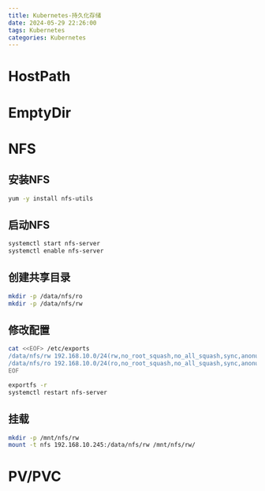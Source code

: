 ```yaml
---
title: Kubernetes-持久化存储
date: 2024-05-29 22:26:00
tags: Kubernetes
categories: Kubernetes
---
```


# HostPath

# EmptyDir

# NFS

## 安装NFS

```bash
yum -y install nfs-utils
```

## 启动NFS
```bash
systemctl start nfs-server
systemctl enable nfs-server
```

## 创建共享目录
```bash
mkdir -p /data/nfs/ro
mkdir -p /data/nfs/rw
```

## 修改配置
```bash
cat <<EOF> /etc/exports
/data/nfs/rw 192.168.10.0/24(rw,no_root_squash,no_all_squash,sync,anonuid=501,anongid=501)
/data/nfs/ro 192.168.10.0/24(ro,no_root_squash,no_all_squash,sync,anonuid=501,anongid=501)
EOF

exportfs -r
systemctl restart nfs-server
```

## 挂载
```bash
mkdir -p /mnt/nfs/rw
mount -t nfs 192.168.10.245:/data/nfs/rw /mnt/nfs/rw/
```

# PV/PVC


